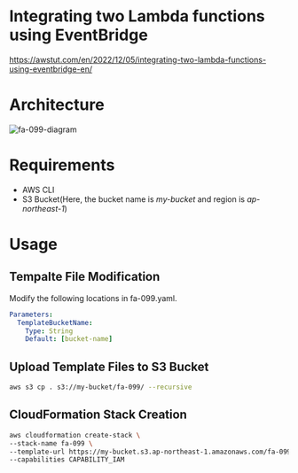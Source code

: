 # Integrating two Lambda functions using EventBridge

https://awstut.com/en/2022/12/05/integrating-two-lambda-functions-using-eventbridge-en/

# Architecture

![fa-099-diagram](https://user-images.githubusercontent.com/84276199/205519882-5e21f71a-2b87-4b73-a896-b274aa165c81.png)

# Requirements

* AWS CLI
* S3 Bucket(Here, the bucket name is *my-bucket* and region is *ap-northeast-1*)

# Usage

## Tempalte File Modification

Modify the following locations in fa-099.yaml.

```yaml
Parameters:
  TemplateBucketName:
    Type: String
    Default: [bucket-name]
```

## Upload  Template Files to S3 Bucket

```bash
aws s3 cp . s3://my-bucket/fa-099/ --recursive
```

## CloudFormation Stack Creation

```bash
aws cloudformation create-stack \
--stack-name fa-099 \
--template-url https://my-bucket.s3.ap-northeast-1.amazonaws.com/fa-099/fa-099.yaml \
--capabilities CAPABILITY_IAM
```
